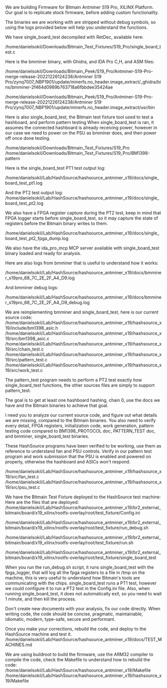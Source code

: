 We are building Firmware for Bitmain Antminer S19 Pro, XILINX Platform. Our goal is to replicate stock firmware, before adding custom functionality.

The binaries we are working with are stripped without debug symbols, so using the logs provided below will help you understand the functions.

We have single_board_test decompiled with RetDec, available here:

/home/danielsokil/Downloads/Bitmain_Test_Fixtures/S19_Pro/single_board_test.c

Here is the bmminer binary, with Ghidra, and IDA Pro C,H, and ASM files:

/home/danielsokil/Downloads/Bitmain_Peek/S19_Pro/Antminer-S19-Pro-merge-release-20221226124238/Antminer S19 Pro/zynq7007_NBP1901/update/minerfs.no_header.image_extract/\_ghidra/bins/bmminer-2f464d0989b763718a6fbbdee35424ae

/home/danielsokil/Downloads/Bitmain_Peek/S19_Pro/Antminer-S19-Pro-merge-release-20221226124238/Antminer S19 Pro/zynq7007_NBP1901/update/minerfs.no_header.image_extract/usr/bin

Here is also single_board_test, the Bitmain test fixture tool used to test a hashboard, and perform pattern testing
When single_board_test is ran, it assumes the connected hashboard is already receiving power, however in our case we need to power on the PSU as bmminer does, and then power off once done testing.

/home/danielsokil/Downloads/Bitmain_Test_Fixtures/S19_Pro
/home/danielsokil/Downloads/Bitmain_Test_Fixtures/S19_Pro/BM1398-pattern

Here is the single_board_test PT1 test output log:

/home/danielsokil/Lab/HashSource/hashsource_antminer_x19/docs/single_board_test_pt1.log

And the PT2 test output log:
/home/danielsokil/Lab/HashSource/hashsource_antminer_x19/docs/single_board_test_pt2.log

We also have a FPGA register capture during the PT2 test, keep in mind that FPGA logger starts before single_board_test, so it may capture the state of registers before the Bitmain binary writes to them.

/home/danielsokil/Lab/HashSource/hashsource_antminer_x19/docs/single_board_test_pt2_fpga_dump.log

We also have the ida_pro_mcp MCP server available with single_board_test binary loaded and ready for analysis.

Here are also logs from bmminer that is useful to understand how it works:

/home/danielsokil/Lab/HashSource/hashsource_antminer_x19/docs/bmminer_s19pro_68_7C_2E_2F_A4_D9.log

And bmminer debug logs:

/home/danielsokil/Lab/HashSource/hashsource_antminer_x19/docs/bmminer_s19pro_68_7C_2E_2F_A4_D9_debug.log

We are reimplementing bmminer and single_board_test, here is our current source code:
/home/danielsokil/Lab/HashSource/hashsource_antminer_x19/hashsource_x19/include/bm1398_asic.h
/home/danielsokil/Lab/HashSource/hashsource_antminer_x19/hashsource_x19/src/bm1398_asic.c
/home/danielsokil/Lab/HashSource/hashsource_antminer_x19/hashsource_x19/src/chain_test.c
/home/danielsokil/Lab/HashSource/hashsource_antminer_x19/hashsource_x19/src/pattern_test.c
/home/danielsokil/Lab/HashSource/hashsource_antminer_x19/hashsource_x19/src/work_test.c

The pattern_test program needs to perform a PT2 test exactly how single_board_test functions, the other sources files are simply to support pattern_test.

The goal is to get at least one hashboard hashing, chain 0, use the docs we have and the Bitmain binaries to achieve that goal.

I need you to analyze our current source code, and figure out what details we are missing, compared to the Bitmain binaries.
You also need to verify every detail, FPGA registers, initialization code, work generation, pattern testing code compared to BM1398_PROTOCOL doc, PATTERN_TEST doc, and bmminer, single_board_test binaries.

These HashSource programs have been verified to be working, use them as reference to understand fan and PSU controls.
Verify in our pattern test program and work submission that the PSU is enabled and powered on properly, otherwise the hashboard and ASICs won't respond.

/home/danielsokil/Lab/HashSource/hashsource_antminer_x19/hashsource_x19/src/fan_test.c
/home/danielsokil/Lab/HashSource/hashsource_antminer_x19/hashsource_x19/src/psu_test.c

We have the Bitmain Test Fixture deployed to the HashSource test machine:
Here are the files that are deployed:
/home/danielsokil/Lab/HashSource/hashsource_antminer_x19/br2_external_bitmain/board/x19_xilinx/rootfs-overlay/root/test_fixture/Config.ini

/home/danielsokil/Lab/HashSource/hashsource_antminer_x19/br2_external_bitmain/board/x19_xilinx/rootfs-overlay/root/test_fixture/run_debug.sh

/home/danielsokil/Lab/HashSource/hashsource_antminer_x19/br2_external_bitmain/board/x19_xilinx/rootfs-overlay/root/test_fixture/run.sh

/home/danielsokil/Lab/HashSource/hashsource_antminer_x19/br2_external_bitmain/board/x19_xilinx/rootfs-overlay/root/test_fixture/single_board_test

When you run the run_debug.sh script, it runs single_board_test with the fpga_logger, that will log all the fpga registers to a file in /tmp on the machine, this is very useful to understand how Bitmain's tools are communicating with the chips. single_board_test runs a PT1 test, however we could configure it to run a PT2 test in the Config.ini file. Also, when running single_board_test, it does not automatically exit, so you need to wait 1 minute, and then kill the process.

Don't create new documents with your analysis, fix our code directly.
When writing code, the code should be concise, pragmatic, maintainable, idiomatic, modern, type-safe, secure and performant.

Once you make your corrections, rebuild the code, and deploy to the HashSource machine and test it.
/home/danielsokil/Lab/HashSource/hashsource_antminer_x19/docs/TEST_MACHINES.md

We are using buildroot to build the firmware, use the ARM32 compiler to compile the code, check the Makefile to understand how to rebuild the code:
/home/danielsokil/Lab/HashSource/hashsource_antminer_x19/Makefile
/home/danielsokil/Lab/HashSource/hashsource_antminer_x19/hashsource_x19/Makefile
